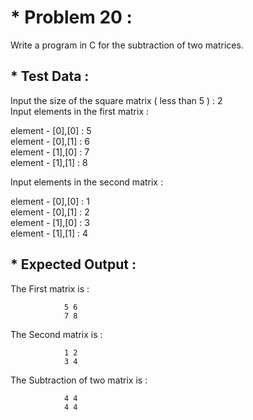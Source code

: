 # * Problem 20 :

Write a program in C for the subtraction of two matrices.

## * Test Data :

Input the size of the square matrix ( less than 5 ) : 2  
Input elements in the first matrix :  

element - [0],[0] : 5  
element - [0],[1] : 6  
element - [1],[0] : 7  
element - [1],[1] : 8  

Input elements in the second matrix :  

element - [0],[0] : 1  
element - [0],[1] : 2  
element - [1],[0] : 3  
element - [1],[1] : 4  

## * Expected Output :  

The First matrix is :  

                5 6
                7 8

The Second matrix is :  

                1 2
                3 4

The Subtraction of two matrix is :  

                4 4
                4 4
